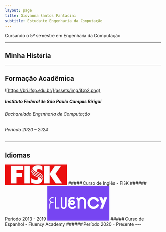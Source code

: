 ```yaml
---
layout: page
title: Giovanna Santos Fantacini
subtitle: Estudante Engenharia da Computação
---
```


<div style="text-align: justify"> Cursando o 5º semestre em Engenharia da Computação
</div>

---

## Minha História
<div style="text-align: justify">  </div>

---

## Formação Acadêmica

![https://bri.ifsp.edu.br/](assets/img/ifsp2.png)
##### Instituto Federal de São Paulo Campus Birigui
###### Bacharelado Engenharia de Computação
###### Período  2020 – 2024

---

## Idiomas 
<img src="assets/img/Fisk.jpeg" alt="FISK" width="200"/>
##### Curso de Inglês - FISK
###### Período  2013 - 2019

<img src="assets/img/FluencyAcademy.png" alt="fluency academy" width="200"/>
##### Curso de Espanhol - Fluency Academy
###### Período  2020 - Presente
---

